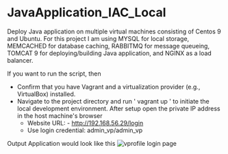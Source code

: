 # JavaApplication_IAC_Local
Deploy Java application on multiple virtual machines consisting of Centos 9 and Ubuntu. For this project I am using MYSQL for local storage, MEMCACHED for database caching, RABBITMQ for message queueing, TOMCAT 9 for deploying/building Java application, and  NGINX as a load balancer.

If you want to run the script, then
- Confirm that you have Vagrant and a virtualization provider (e.g., VirtualBox) installed.
- Navigate to the project directory and run ' vagrant up ' to initiate the local development environment. After setup open the private IP 
address in the host machine's browser
   - Website URL: - http://192.168.56.29/login
   - Use login credential: admin_vp/admin_vp

 Output Application would look like this
![vprofile login page](https://github.com/abhijith0078/Deploy_JavaApplication_IAC_Local/assets/56915507/7312f1c2-3de6-45d8-a203-e32350d0e14e)
